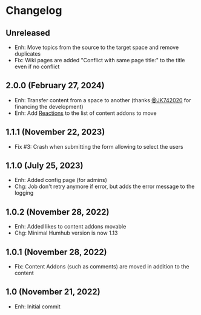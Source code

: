 Changelog
=========

Unreleased
--------------------
- Enh: Move topics from the source to the target space and remove duplicates
- Fix: Wiki pages are added "Conflict with same page title:" to the title even if no conflict

2.0.0 (February 27, 2024)
--------------------
- Enh: Transfer content from a space to another (thanks [@JK742020](https://github.com/JK742020) for financing the development)
- Enh: Add [Reactions](https://marketplace.humhub.com/module/reaction) to the list of content addons to move

1.1.1 (November 22, 2023)
--------------------
- Fix #3: Crash when submitting the form allowing to select the users

1.1.0 (July 25, 2023)
--------------------
- Enh: Added config page (for admins)
- Chg: Job don't retry anymore if error, but adds the error message to the logging

1.0.2 (November 28, 2022)
--------------------

- Enh: Added likes to content addons movable
- Chg: Minimal Humhub version is now 1.13

1.0.1 (November 28, 2022)
--------------------

- Fix: Content Addons (such as comments) are moved in addition to the content

1.0 (November 21, 2022)
--------------------

- Enh: Initial commit
